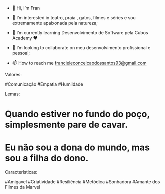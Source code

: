 - 👋 Hi, I’m Fran
- 👀 I’m interested in teatro, praia , gatos, filmes e séries e sou extremamente apaixonada pela natureza;
- 🌱 I’m currently learning Desenvolvimento de Software pela Cubos Academy ❤
- 💞️ I’m looking to collaborate on meu desenvolvimento profissional e pessoal;

- 📫 How to reach me francieleconceicaodossantos93@gmail.com

Valores:

#Comunicação
#Empatia
#Humildade

Lemas:
# Quando estiver no fundo do poço, simplesmente pare de cavar.
# Eu não sou a dona do mundo, mas sou a filha do dono.

Características:

#Amigavel
#Criatividade
#Resiliência
#Metódica 
#Sonhadora
#Amante dos Filmes da Marvel




<!---
FrancieleCsantos/FrancieleCsantos is a ✨ special ✨ repository because its `README.md` (this file) appears on your GitHub profile.
You can click the Preview link to take a look at your changes.
--->
